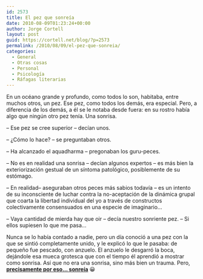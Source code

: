 ```yaml
---
id: 2573
title: El pez que sonreía
date: 2010-08-09T01:23:24+00:00
author: Jorge Cortell
layout: post
guid: https://cortell.net/blog/?p=2573
permalink: /2010/08/09/el-pez-que-sonreia/
categories:
  - General
  - Otras cosas
  - Personal
  - Psicología
  - Ráfagas literarias
---
```

En un océano grande y profundo, como todos lo son, habitaba, entre muchos otros, un pez. Ese pez, como todos los demás, era especial. Pero, a diferencia de los demás, a él se le notaba desde fuera: en su rostro había algo que ningún otro pez tenía. Una sonrisa.

– Ese pez se cree superior – decían unos.
  
– ¿Cómo lo hace? – se preguntaban otros.
  
– Ha alcanzado el aquadharma – pregonaban los guru-peces.
  
– No es en realidad una sonrisa – decían algunos expertos – es más bien la exteriorización gestual de un síntoma patológico, posiblemente de su estómago.
  
– En realidad– aseguraban otros peces más sabios todavía – es un intento de su inconsciente de luchar contra la no-aceptación de la dinámica grupal que coarta la libertad individual del yo a través de constructos colectivamente consensuados en una especie de imaginario...

– Vaya cantidad de mierda hay que oir – decía nuestro sonriente pez. – Si ellos supiesen lo que me pasa...

Nunca se lo había contado a nadie, pero un día conoció a una pez con la que se sintió completamente unido, y le explicó lo que le pasaba: de pequeño fue pescado, con anzuelo. El anzuelo le desgarró la boca, dejándole esa mueca grotesca que con el tiempo él aprendió a mostrar como sonrisa. Así que no era una sonrisa, sino más bien un trauma. Pero, <span style="text-decoration: underline"><strong>precisamente por eso... sonreía</strong></span> 😀